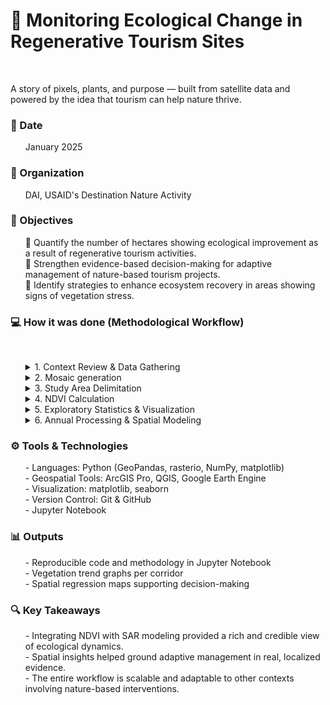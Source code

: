 # 🌿 Monitoring Ecological Change in Regenerative Tourism Sites

<br>

A story of pixels, plants, and purpose — built from satellite data and powered by the idea that tourism can help nature thrive.
<br>

### 📅 Date
<ol>
January 2025
</ol>
   
### 🏢 Organization
<ol>
DAI, USAID's Destination Nature Activity
</ol>

### 🎯 Objectives

<ol>
<p>🔢 Quantify the number of hectares showing ecological improvement as a result of regenerative tourism activities.<br>🔦 Strengthen evidence-based decision-making for adaptive management of nature-based tourism projects.<br>🚀 Identify strategies to enhance ecosystem recovery in areas showing signs of vegetation stress.</p>
</ol>

### 💻 How it was done (Methodological Workflow)
<br>
<ol>
   
<details>
<summary>1. Context Review & Data Gathering</summary>
<br>
<ol>

Before diving into the analytical workflow, the project began with a context review and the careful selection of satellite imagery.

This step laid the groundwork for spatial and temporal consistency throughout the monitoring process. Three distinct timeframes were defined to guide the analysis:
<ol>
  • ⏳ Baseline: captures pre-intervention conditions<br>
  • 🔨 Intervention: during implementation of regenerative tourism strategies<br>
  • 🌱 Post-intervention: to assess outcomes over time<br>
</ol>

<br><br><br><br><br>
1. Context Review & Data Gathering
<br>
<ol>

The monitoring process began with a spatial and temporal framing of the study. Three timeframes were defined to capture changes in vegetation linked to regenerative tourism efforts:
<ol>
  • ⏳ Baseline (pre-intervention)  
  • 🔨 Implementation (during intervention)  
  • 🌱 Post-intervention (outcome assessment)
</ol>

To support this, monthly PlanetScope imagery was gathered for each tourism corridor. Only scenes with **less than 10% cloud coverage across the entire corridor extent** were considered valid. This threshold helped minimize noise in future NDVI calculations and ensured data consistency.

A structured validation process was implemented to transparently track usable and missing data:
<ol>
   • ✅ Each month-corridor combination was reviewed.  
   • 🔗 A checklist was produced with image links, cloud flags (when <10% cloud presence might still affect NDVI), and notes justifying temporal gaps.
</ol>

📝 Note:  
This transparent verification ensured high-quality imagery inputs while documenting limitations openly—a key practice in responsible environmental monitoring.

<br>🔄 Process Diagram

```mermaid
flowchart LR
    subgraph A[📥 Input]
        A1["• Monthly PlanetScope catalog<br>• Regenerative tourism corridor shapefiles"]
    end

    subgraph B[⚙️ Processing]
        B1["• Define analysis periods<br>• Filter imagery by <10% cloud coverage per corridor<br>• Validate and tag data availability"]
    end

    subgraph C[📋 Output]
        C1["• Curated list of valid images<br>• Checklist with links, cloud flags, and gap justifications"]
    end

    A1 --> B1 --> C1
```
<br>
📦 Monthly PlanetScope imagery was gathered for each tourism corridor, following two key quality criteria:<br>
<ol>
   • ☁️ Cloud Coverage: imagery with more than 10% cloud coverage over the full corridor extent was excluded to avoid noise in NDVI and temporal trends.<br>
   • ✅ Visual Validation: for each corridor and month, a checklist was produced with the following outputs:<br>
   <ul>
      - A link to visually inspect each tile over the corridor<br>  
      - An "R" tag marking scenes with <10% cloud presence that might still affect NDVI calculations<br>  
      - Notes indicating months with no usable data, justifying their exclusion from temporal analysis<br>
   </ul>
</ol>
<br>
📝 Note:  
This visual and quantitative vetting process helped ensure that temporal gaps were transparently documented, and that remaining imagery provided a consistent and reliable input for monitoring vegetation change.

<br>🔄 Process Diagram

```mermaid
flowchart LR
    subgraph A[📥 Input]
        A1["• Monthly PlanetScope catalog<br>• Regenerative tourism corridor shapefiles"]
    end

    subgraph B[⚙️ Processing]
        B1["• Define analysis periods<br>• Filter imagery by cloud coverage over corridor extent<br>• Perform visual validation and tagging"]
    end

    subgraph C[📋 Output]
        C1["• Folder with individual PlanetScope tiles (GeoTIFFs)<br>• Curated list of valid monthly images per corridor<br>• Checklist with links, cloud tags, and missing data notes"]
    end

    A1 --> B1 --> C1
```
</ol>
</details>

   
<details>
<summary>2. Mosaic generation</summary>
<br>
<ol>
To prepare the satellite imagery for analysis, the individual PlanetScope tiles downloaded for each tourism corridor were first merged into a single raster mosaic. This preprocessing step ensures all tiles are spatially aligned and simplifies subsequent workflows by reducing the number of input files.
<br><br>
This step has two main objectives:<br><br>
<ol>
   • 🧩 Integration: unify fragmented tiles into a seamless mosaic for the full corridor extent.<br>
   • 🛠️ Preprocessing: generate a base raster for further spatial analysis and clipping.
</ol>
<br>
📝 Note:  
The merge process defaults to pixel-wise averaging in areas where tiles overlap. This helps minimize radiometric discrepancies and smooths transitions between adjacent scenes, especially in zones with partial cloud cover.

<br>🔄 Process Diagram

```mermaid
flowchart LR
    subgraph A[📥 Input]
        A1["• Folder with individual PlanetScope tiles (GeoTIFFs)"]
    end

    subgraph B[⚙️ Processing]
        B1["• Uses rasterio to open all .tif files<br>• Merges them with rasterio.merge (defaults to average on overlap)<br>• Updates metadata (dimensions, transform, band count)<br>• Saves result as a temporary GeoTIFF mosaic"]
    end

    subgraph C[📤 Analysis]
        C1["• Creates a single raster aligned with corridor extent<br>• Reduces input complexity for future operations"]
    end

    subgraph D[📤 Output]
        D1["Temporary mosaic (GeoTIFF) covering the full area of interest"]
    end

    A1 --> B1 --> C1 --> D1
```
📷 Below is an example of the resulting mosaic raster for one of the regenerative tourism corridors:<br><br>
![alt text](https://github.com/WennOlarteE/portfolio/blob/main/RegenerativeTourism/Mosaico.png)<br>

💻 Want to explore the code behind this step? Check out the Jupyter Notebook:
[🔗 View the mosaic generation code](https://github.com/WennOlarteE/portfolio/blob/main/RegenerativeTourism/MosaicGeneration.md).

</ol>

</details>



<details>
<summary>3. Study Area Delimitation</summary>
<br>
<ol>

To ensure that all subsequent analyses focus solely on the relevant geographic extent, the temporary mosaic created in the previous step was clipped using the shapefile corresponding to the regenerative tourism corridor.

This step serves two main purposes:
<ol>
   • 🎯 Spatial focus: removing irrelevant surroundings and keeping only the core study area.

   •⚡ Performance optimization: reducing processing load for large-scale modeling.
</ol>
📝 Note:
Setting a NoData value (-9999) ensures that masked-out areas are excluded from subsequent analyses. This avoids distortions in calculations such as NDVI, where undefined pixels could otherwise bias results or trigger processing errors.
<br>
<br>🔄 Process Diagram

```mermaid

flowchart LR
    subgraph A[📥 Input]
        A1["• Temporary mosaic generated in the previous step (GeoTIFF format)<br>• Shapefile delimiting the tourism corridor"]
    end

    subgraph B[⚙️ Processing]
        B1["• Uses GDAL Warp to clip the mosaic with the shapefile<br>• Applies exact masking (cropToCutline=True) to restrict output strictly to the corridor<br>• Sets NoData value to -9999 for excluded areas<br>• Enables multithreaded processing for efficiency<br>• Maintains Float32 data type for optimized performance with large datasets<br>"]
    end

    subgraph C[📤 Analysis]
        C1["• Removes irrelevant areas outside the corridor, improving analytical focus<br>•Optimizes computational resources via parallel processing<br>•Preserves metadata integrity and precision for further modeling"]
    end

    subgraph D[📤 Output]
        D1["Clipped GeoTIFF raster containing only the target corridor area"]
    end

    A1 --> B1 --> C1 --> D1
```
📷 Below is a preview of one output tile resulting from the clipping process. This image is provided as an example; the full analysis included multiple mosaics across various corridors.<br><br>
![alt text](https://github.com/WennOlarteE/portfolio/blob/main/RegenerativeTourism/2_ClippedMosaic.png)<br>


💻 The full code used in this section is available at the following link:  
[🔗 Explore the full clipping workflow in this markdown](https://github.com/WennOlarteE/portfolio/blob/main/RegenerativeTourism/AreaDelimitation.md)

</ol>
</details>


<details>
<summary>4. NDVI Calculation</summary>
<br>
<ol>
- Computed monthly NDVI to assess vegetation health:<br>
<ol>
   - High NDVI → Dense, healthy vegetation<br>
   - Low NDVI → Bare soil or water
</ol>
</ol>
</details>


<details>
<summary>5. Exploratory Statistics & Visualization</summary>
<br>
<ol>
- Extracted metrics per pixel and corridor level:<br>
<ol>
   - Max, Min, Mean, Median, and 90th Percentile<br>
</ol>
- Created:<br>
<ol>
   - Thematic NDVI maps<br>
   - Histograms to explore data distribution<br>
   - Monthly time series graphs<br>
</ol>
</ol>
</details>



<details>
<summary>6. Annual Processing & Spatial Modeling</summary>
<br>
<ol>
- Generated yearly NDVI composites and standardized resolutions.<br>
<ol>
   - Applied Spatial Autoregressive (SAR) Models to:<br>
   <ol>
      - Quantify change over time<br>
      - Detect spatial trends and hotspots<br>
      - Identify significant improvement or degradation clusters<br>
   </ol>
   - Produced:<br>
   <ol>
      - Annual NDVI change maps<br>
      - Comparative boxplots<br>
      - Spatial autocorrelation visuals<br>
   </ol>
</ol>
</ol>
</details>
     
</ol>




### ⚙️ Tools & Technologies

<ol>
- Languages: Python (GeoPandas, rasterio, NumPy, matplotlib) <br>
- Geospatial Tools: ArcGIS Pro, QGIS, Google Earth Engine <br>
- Visualization: matplotlib, seaborn <br>
- Version Control: Git & GitHub <br>
- Jupyter Notebook <br>
</ol>


### 📊 Outputs

<ol>
- Reproducible code and methodology in Jupyter Notebook <br>
- Vegetation trend graphs per corridor <br>
- Spatial regression maps supporting decision-making <br>
</ol>

### 🔍 Key Takeaways

<ol>
- Integrating NDVI with SAR modeling provided a rich and credible view of ecological dynamics. <br>
- Spatial insights helped ground adaptive management in real, localized evidence. <br>
- The entire workflow is scalable and adaptable to other contexts involving nature-based interventions. <br>
</ol>



